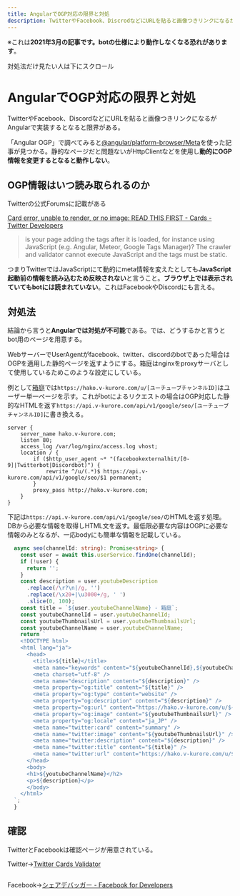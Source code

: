 ```yaml
---
title: AngularでOGP対応の限界と対処
description: TwitterやFacebook、DiscrodなどにURLを貼ると画像つきリンクになるがAngularで実装するとなると限界がある。
---
```


※これは**2021年3月の記事です。botの仕様により動作しなくなる恐れがあります**。

対処法だけ見たい人は下にスクロール

<google-ads/>

# AngularでOGP対応の限界と対処

TwitterやFacebook、DiscordなどにURLを貼ると画像つきリンクになるがAngularで実装するとなると限界がある。

「Angular OGP」で調べてみると[@angular/platform-browser/Meta](https://angular.jp/api/platform-browser/Meta)を使った記事が見つかる。静的なページだと問題ないがHttpClientなどを使用し**動的にOGP情報を変更するとなると動作しない**。

## OGP情報はいつ読み取られるのか

Twitterの公式Forumsに記載がある

[Card error, unable to render, or no image: READ THIS FIRST - Cards - Twitter Developers](https://twittercommunity.com/t/card-error-unable-to-render-or-no-image-read-this-first/62736)

> is your page adding the tags after it is loaded, for instance using JavaScript (e.g. Angular, Meteor, Google Tags Manager)? The crawler and validator cannot execute JavaScript and the tags must be static.

つまりTwitterではJavaScriptにて動的にmeta情報を変えたとしても**JavaScript起動前の情報を読み込むため反映されない**と言うこと。**ブラウザ上では表示されていてもbotには読まれていない**。これはFacebookやDiscordにも言える。

## 対処法

結論から言うと**Angularでは対処が不可能**である。では、どうするかと言うとbot用のページを用意する。

WebサーバーでUserAgentがfacebook、twitter、discordのbotであった場合はOGPを適用した静的ページを返すようにする。箱庭はnginxをproxyサーバとして使用しているためこのような設定にしている。

例として[箱庭](https://hako.v-kurore.com)では`https://hako.v-kurore.com/u/[ユーチューブチャンネルID]`はユーザー単一ページを示す。これがbotによるリクエストの場合はOGP対応した静的なHTMLを返す`https://api.v-kurore.com/api/v1/google/seo/[ユーチューブチャンネルID]`に書き換える。

```atom
server {
    server_name hako.v-kurore.com;
    listen 80;
    access_log /var/log/nginx/access.log vhost;
    location / {
        if ($http_user_agent ~* "(facebookexternalhit/[0-9]|Twitterbot|Discordbot)") {
            rewrite ^/u/(.*)$ https://api.v-kurore.com/api/v1/google/seo/$1 permanent;
        }
        proxy_pass http://hako.v-kurore.com;
    }
}
```


下記は`https://api.v-kurore.com/api/v1/google/seo/`のHTMLを返す処理。DBから必要な情報を取得しHTML文を返す。最低限必要な内容はOGPに必要な情報のみとなるが、一応bodyにも簡単な情報を記載している。

```ts
  async seo(channelId: string): Promise<string> {
    const user = await this.userService.findOne(channelId);
    if (!user) {
      return '';
    }
    const description = user.youtubeDescription
      .replace(/\r?\n|/g, '')
      .replace(/\x20+|\u3000+/g, ' ')
      .slice(0, 100);
    const title = `${user.youtubeChannelName} - 箱庭`;
    const youtubeChannelId = user.youtubeChannelId;
    const youtubeThumbnailsUrl = user.youtubeThumbnailsUrl;
    const youtubeChannelName = user.youtubeChannelName;
    return `
    <!DOCTYPE html>
    <html lang="ja">
      <head>
        <title>${title}</title>
        <meta name="keywords" content="${youtubeChannelId},${youtubeChannelName}" />
        <meta charset="utf-8" />
        <meta name="description" content="${description}" />
        <meta property="og:title" content="${title}" />
        <meta property="og:type" content="website" />
        <meta property="og:description" content="${description}" />
        <meta property="og:url" content="https://hako.v-kurore.com/u/${youtubeChannelId}" />
        <meta property="og:image" content="${youtubeThumbnailsUrl}" />
        <meta property="og:locale" content="ja_JP" />
        <meta name="twitter:card" content="summary" />
        <meta name="twitter:image" content="${youtubeThumbnailsUrl}" />
        <meta name="twitter:description" content="${description}" />
        <meta name="twitter:title" content="${title}" />
        <meta name="twitter:url" content="https://hako.v-kurore.com/u/${youtubeChannelId}" />
      </head>
      <body>
      <h1>${youtubeChannelName}</h2>
      <p>${description}</p>
      </body>
    </html>
  `;
  }
```

<google-ads/>

## 確認

TwitterとFacebookは確認ページが用意されている。

Twitter→[Twitter Cards Validator](https://cards-dev.twitter.com/validator)

<img  :src="$withBase('/images/Angular/ogp1.png')" >

Facebook→[シェアデバッガー - Facebook for Developers](https://developers.facebook.com/tools/debug/)

<img  :src="$withBase('/images/Angular/ogp2.png')" >